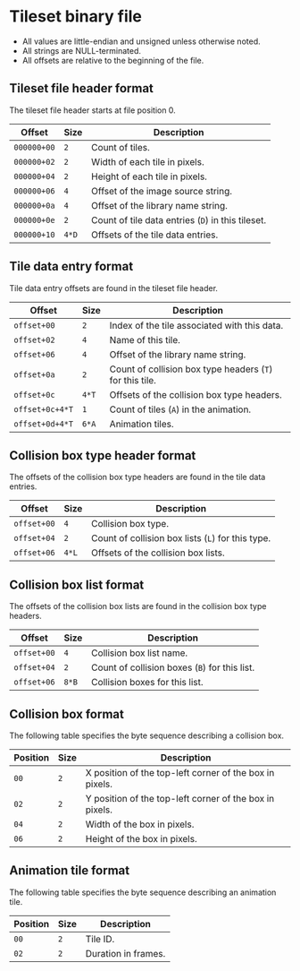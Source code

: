 # Tileset binary file

* All values are little-endian and unsigned unless otherwise noted.
* All strings are NULL-terminated.
* All offsets are relative to the beginning of the file.

## Tileset file header format

The tileset file header starts at file position 0.

| Offset | Size | Description |
| -- | -- | -- |
| `000000+00` | `2` | Count of tiles. |
| `000000+02` | `2` | Width of each tile in pixels. |
| `000000+04` | `2` | Height of each tile in pixels. |
| `000000+06` | `4` | Offset of the image source string. |
| `000000+0a` | `4` | Offset of the library name string. |
| `000000+0e` | `2` | Count of tile data entries (`D`) in this tileset. |
| `000000+10` | `4*D` | Offsets of the tile data entries. |

## Tile data entry format

Tile data entry offsets are found in the tileset file header.

| Offset | Size | Description |
| -- | -- | -- |
| `offset+00` | `2` | Index of the tile associated with this data. |
| `offset+02` | `4` | Name of this tile. |
| `offset+06` | `4` | Offset of the library name string. |
| `offset+0a` | `2` | Count of collision box type headers (`T`) for this tile. |
| `offset+0c` | `4*T` | Offsets of the collision box type headers. |
| `offset+0c+4*T` | `1` | Count of tiles (`A`) in the animation. |
| `offset+0d+4*T` | `6*A` | Animation tiles. |

## Collision box type header format

The offsets of the collision box type headers are found in the tile data
entries.

| Offset | Size | Description |
| -- | -- | -- |
| `offset+00` | `4` | Collision box type. |
| `offset+04` | `2` | Count of collision box lists (`L`) for this type. |
| `offset+06` | `4*L` | Offsets of the collision box lists. |

## Collision box list format

The offsets of the collision box lists are found in the collision box type
headers.

| Offset | Size | Description |
| -- | -- | -- |
| `offset+00` | `4` | Collision box list name. |
| `offset+04` | `2` | Count of collision boxes (`B`) for this list. |
| `offset+06` | `8*B` | Collision boxes for this list. |

## Collision box format

The following table specifies the byte sequence describing a collision box.

| Position | Size | Description |
| -- | -- | -- |
| `00` | `2` | X position of the top-left corner of the box in pixels. |
| `02` | `2` | Y position of the top-left corner of the box in pixels. |
| `04` | `2` | Width of the box in pixels. |
| `06` | `2` | Height of the box in pixels. |

## Animation tile format

The following table specifies the byte sequence describing an animation tile.

| Position | Size | Description |
| -- | -- | -- |
| `00` | `2` | Tile ID. |
| `02` | `2` | Duration in frames. |
